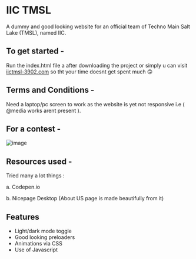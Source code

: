 # IIC TMSL 

A dummy and good looking website for an official team of Techno Main Salt Lake (TMSL), named IIC.

## To get started - 

Run the index.html file a after downloading the project or simply u can visit <a target="_blank" href="https://iic-tmsl-3902.vercel.app/">iictmsl-3902.com</a> so tht your time doesnt get spent much 🙃

## Terms and Conditions - 

Need a laptop/pc screen to work as the website is yet not responsive i.e  ( @media works arent present ).

## For a contest -

![image](https://user-images.githubusercontent.com/111780029/218451295-fc8e463c-9d89-4b2c-b26c-1c01fa47d729.png)



## Resources used - 

Tried many a lot things :

a. Codepen.io

b. Nicepage Desktop (About US page is made beautifully from it)





## Features

- Light/dark mode toggle
- Good looking preloaders
- Animations via CSS 
- Use of Javascript

